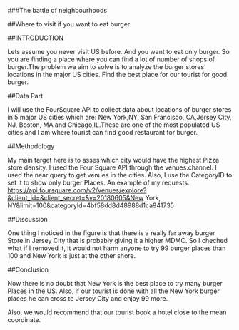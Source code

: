 ###The battle of neighbourhoods

##Where to visit if you want to eat burger

##INTRODUCTION

Lets assume you never visit US before. And you want to eat only burger. So you are finding a place where you can find a lot of number of shops 
of burger.The problem we aim to solve is to analyze the burger stores’ locations in the major US cities. Find the best place for our tourist
for good burger.

##Data Part

I will use the FourSquare API to collect data about locations of burger stores in 5 major US cities which are:
New York,NY, San Francisco, CA,Jersey City, NJ, Boston, MA and Chicago,IL.These are one of the most populated US cities and I am
where tourist can find good restaurant for burger.

##Methodology

My main target here is to asses which city would have the highest Pizza store density. I used the Four Square API through 
the venues.channel. I used the near query to get venues in the cities. Also, I use the CategoryID to set it to show only burger Places.
An example of my requests.
https://api.foursquare.com/v2/venues/explore?&client_id=&client_secret=&v=20180605&New York, NY&limit=100&categoryId=4bf58dd8d48988d1ca941735


##Discussion

One thing I noticed in the figure is that there is a really far away burger Store in Jersey City 
that is probably giving it a higher MDMC. So I cheched what if I removed it, it would not harm anyone
to try 99 burger places than 100 and New York is just at the other shore.

##Conclusion

Now there is no doubt that New York is the best place to try many burger Places in the US. 
Also, if our tourist is done with all the New York burger places he can cross to Jersey City and enjoy 99 more.

Also, we would recommend that our tourist book a hotel close to the mean coordinate.
